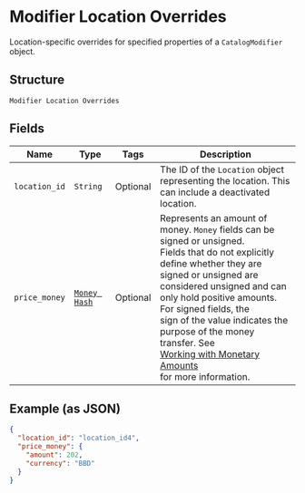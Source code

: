 
# Modifier Location Overrides

Location-specific overrides for specified properties of a `CatalogModifier` object.

## Structure

`Modifier Location Overrides`

## Fields

| Name | Type | Tags | Description |
|  --- | --- | --- | --- |
| `location_id` | `String` | Optional | The ID of the `Location` object representing the location. This can include a deactivated location. |
| `price_money` | [`Money Hash`](../../doc/models/money.md) | Optional | Represents an amount of money. `Money` fields can be signed or unsigned.<br>Fields that do not explicitly define whether they are signed or unsigned are<br>considered unsigned and can only hold positive amounts. For signed fields, the<br>sign of the value indicates the purpose of the money transfer. See<br>[Working with Monetary Amounts](https://developer.squareup.com/docs/build-basics/working-with-monetary-amounts)<br>for more information. |

## Example (as JSON)

```json
{
  "location_id": "location_id4",
  "price_money": {
    "amount": 202,
    "currency": "BBD"
  }
}
```

